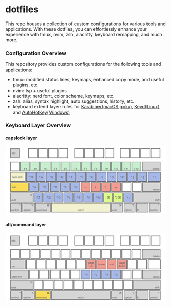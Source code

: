 # dotfiles
This repo houses a collection of custom configurations for various tools and applications. With these dotfiles, you can effortlessly enhance your experience with tmux, nvim, zsh, alacritty, keyboard remapping, and much more.

### Configuration Overview

This repository provides custom configurations for the following tools and applications:
- tmux: modified status lines, keymaps, enhanced copy mode, and useful plugins, etc.
- nvim: lsp + useful plugins
- alacritty: nerd font, color scheme, keymaps, etc.
- zsh: alias, syntax highlight, auto suggestions, history, etc.
- keyboard extend layer: rules for [Karabiner(macOS goku)](https://github.com/0xm4n/dotfiles/blob/main/.config/karabiner.edn), [Keyd(Linux)](https://github.com/0xm4n/dotfiles/blob/main/.config/keyd/default.conf) and [AutoHotKey(Windows)](https://github.com/0xm4n/dotfiles/blob/main/.config/autohotkey/remap.ahk)

### Keyboard Layer Overview
#### capslock layer
![keyboard-extend-layer](https://github.com/0xm4n/keyboard-extend-layer/blob/main/extend-layer.png)

#### alt/command layer
![keyboard-extend-layer](https://github.com/0xm4n/keyboard-extend-layer/blob/main/extend-layer2.png)
